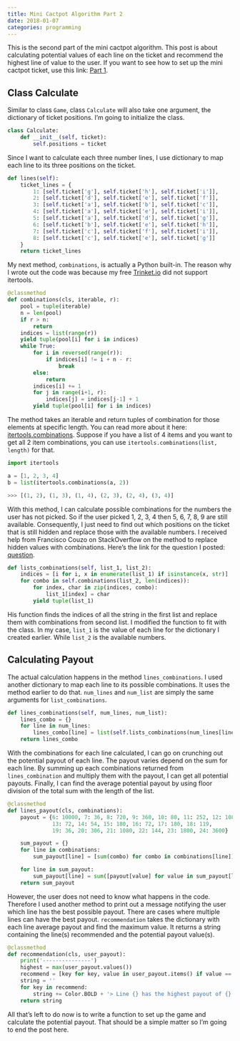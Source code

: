 ```yaml
---
title: Mini Cactpot Algorithm Part 2
date: 2018-01-07
categories: programming
---
```


This is the second part of the mini cactpot algorithm. This post is about calculating potential values of each line on the ticket and recommend the highest line of value to the user. If you want to see how to set up the mini cactpot ticket, use this link: [Part 1](/programming/mini-cactpot-algorithm-part-1.html).

<!--more-->

## Class Calculate

Similar to class `Game`, class `Calculate` will also take one argument, the dictionary of ticket positions. I’m going to initialize the class.

```python
class Calculate:
    def __init__(self, ticket):
        self.positions = ticket
```

Since I want to calculate each three number lines, I use dictionary to map each line to its three positions on the ticket.

```python
def lines(self):
    ticket_lines = {
        1: [self.ticket['g'], self.ticket['h'], self.ticket['i']],
        2: [self.ticket['d'], self.ticket['e'], self.ticket['f']],
        3: [self.ticket['a'], self.ticket['b'], self.ticket['c']],
        4: [self.ticket['a'], self.ticket['e'], self.ticket['i']],
        5: [self.ticket['a'], self.ticket['d'], self.ticket['g']],
        6: [self.ticket['b'], self.ticket['e'], self.ticket['h']],
        7: [self.ticket['c'], self.ticket['f'], self.ticket['i']],
        8: [self.ticket['c'], self.ticket['e'], self.ticket['g']]
    }
    return ticket_lines
```

My next method, `combinations`, is actually a Python built-in. The reason why I wrote out the code was because my free [Trinket.io](https://trinket.io/) did not support itertools.

```python
@classmethod
def combinations(cls, iterable, r):
    pool = tuple(iterable)
    n = len(pool)
    if r > n:
        return
    indices = list(range(r))
    yield tuple(pool[i] for i in indices)
    while True:
        for i in reversed(range(r)):
            if indices[i] != i + n - r:
                break
        else:
            return
        indices[i] += 1
        for j in range(i+1, r):
            indices[j] = indices[j-1] + 1
        yield tuple(pool[i] for i in indices)
```

The method takes an iterable and return tuples of combination for those elements at specific length. You can read more about it here: [itertools.combinations](https://docs.python.org/3.6/library/itertools.html#itertools.combinations). Suppose if you have a list of 4 items and you want to get all 2 item combinations, you can use `itertools.combinations(list, length)` for that.

```python
import itertools

a = [1, 2, 3, 4]
b = list(itertools.combinations(a, 2))

>>> [(1, 2), (1, 3), (1, 4), (2, 3), (2, 4), (3, 4)]
```

With this method, I can calculate possible combinations for the numbers the user has not picked. So if the user picked 1, 2, 3, 4 then 5, 6, 7, 8, 9 are still available. Consequently, I just need to find out which positions on the ticket that is still hidden and replace those with the available numbers. I received help from Francisco Couzo on StackOverflow on the method to replace hidden values with combinations. Here’s the link for the question I posted: [question](https://stackoverflow.com/questions/47765021/how-to-get-combinations-of-list-with-values-from-another-list).

```python
def lists_combinations(self, list_1, list_2):
    indices = [i for i, x in enumerate(list_1) if isinstance(x, str)]
    for combo in self.combinations(list_2, len(indices)):
        for index, char in zip(indices, combo):
            list_1[index] = char
        yield tuple(list_1)
```

His function finds the indices of all the string in the first list and replace them with combinations from second list. I modified the function to fit with the class. In my case, `list_1`  is the value of each line for the dictionary I created earlier. While `list_2` is the available numbers.

## Calculating Payout

The actual calculation happens in the method `lines_combinations`. I used another dictionary to map each line to its possible combinations. It uses the method earlier to do that. `num_lines` and `num_list` are simply the same arguments for `list_combinations`.

```python
def lines_combinations(self, num_lines, num_list):
    lines_combo = {}
    for line in num_lines:
        lines_combo[line] = list(self.lists_combinations(num_lines[line], num_list))
    return lines_combo
```

With the combinations for each line calculated, I can go on crunching out the potential payout of each line. The payout varies depend on the sum for each line. By summing up each combinations returned from `lines_combination` and multiply them with the payout, I can get all potential payouts. Finally, I can find the average potential payout by using floor division of the total sum with the length of the list.

```python
@classmethod
def lines_payout(cls, combinations):
    payout = {6: 10000, 7: 36, 8: 720, 9: 360, 10: 80, 11: 252, 12: 108,
              13: 72, 14: 54, 15: 180, 16: 72, 17: 180, 18: 119,
              19: 36, 20: 306, 21: 1080, 22: 144, 23: 1800, 24: 3600}

    sum_payout = {}
    for line in combinations:
        sum_payout[line] = [sum(combo) for combo in combinations[line]]

    for line in sum_payout:
        sum_payout[line] = sum([payout[value] for value in sum_payout[line]]) // len(sum_payout[line])
    return sum_payout
```

However, the user does not need to know what happens in the code. Therefore I used another method to print out a message notifying the user which line has the best possible payout. There are cases where multiple lines can have the best payout. `recommendation` takes the dictionary with each line average payout and find the maximum value. It returns a string containing the line(s) recommended and the potential payout value(s).

```python
@classmethod
def recommendation(cls, user_payout):
    print('---------------')
    highest = max(user_payout.values())
    recommend = [key for key, value in user_payout.items() if value == highest]
    string = ''
    for key in recommend:
        string += Color.BOLD + '> Line {} has the highest payout of {}!\n'.format(key, user_payout[key]) + Color.END
    return string
```

All that’s left to do now is to write a function to set up the game and calculate the potential payout. That should be a simple matter so I’m going to end the post here.
